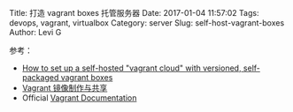 Title: 打造 vagrant boxes 托管服务器
Date: 2017-01-04 11:57:02
Tags: devops, vagrant, virtualbox
Category: server
Slug: self-host-vagrant-boxes
Author: Levi G

参考：

* [How to set up a self-hosted "vagrant cloud" with versioned, self-packaged vagrant boxes](https://github.com/hollodotme/Helpers/blob/master/Tutorials/vagrant/self-hosted-vagrant-boxes-with-versioning.md)
* [Vagrant 镜像制作与共享](http://kaiwangchen.github.io/2014/07/14/vagrant-box-and-repo.html)
* Official [Vagrant Documentation](https://www.vagrantup.com/docs/)

